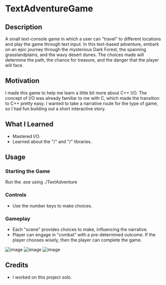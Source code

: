 # TextAdventureGame

## Description
A small text-console game in which a user can "travel" to different locations and play the game through text input. In this text-based adventure, embark on an epic journey through the mysterious Dark Forest, the spanning grasslandplains, and the wavy desert dunes. The choices made will determine the path, the chance for treasure, and the danger that the player will face.

## Motivation
I made this game to help me learn a little bit more about C++ I/O. The concept of I/O was already familiar to me with C, which made the transition to C++ pretty easy. I wanted to take a narrative route for the type of game, so I had fun building out a short interactive story.

## What I Learned
- Mastered I/O.
- Learned about the "/<thread/>" and "/<chrono/>" libraries.

## Usage
### Starting the Game
Run the .exe using ./TextAdventure
### Controls
- Use the number keys to make choices.
### Gameplay
- Each "scene" provides choices to make, influencing the narrative.
- Player can engage in "combat" with a pre-determined outcome.
If the player chooses wisely, then the player can complete the game.

![image](https://github.com/user-attachments/assets/3dd771b0-c991-41fc-a884-8e2248ab3f06)
![image](https://github.com/user-attachments/assets/62979753-c70a-4d24-9496-40b0d56d9cec)
![image](https://github.com/user-attachments/assets/05f07182-1dda-41bd-8c25-5d1066a4dc48)

## Credits
- I worked on this project solo.
